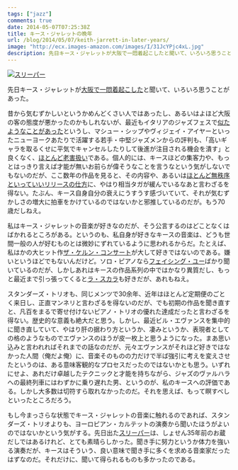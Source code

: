 ```yaml
---
tags: ["jazz"]
comments: true
date: 2014-05-07T07:25:38Z
title: キース・ジャレットの晩年
url: /blog/2014/05/07/keith-jarrett-in-later-years/
image: "http://ecx.images-amazon.com/images/I/31JcYPjc4xL.jpg"
description: 先日キース・ジャレットが大阪で一悶着起こしたと聞いて、いろいろ思うことがあった。
---
```

<a href="http://www.amazon.co.jp/exec/obidos/ASIN/B008861THQ/myhumangetsme-22/ref=nosim/" name="amazletlink" target="_blank"><img src="http://ecx.images-amazon.com/images/I/31JcYPjc4xL.jpg" alt="スリーパー" style="border: none;" /></a>

先日キース・ジャレットが[大阪で一悶着起こした](http://www.asahi.com/articles/ASG540V7RG53PTFC00P.html)と聞いて、いろいろ思うことがあった。

昔から気むずかしいというかめんどくさい人ではあったし、あるいはよほど大阪の客の態度が悪かったのかもしれないが、最近もイタリアのジャズフェスで[似たようなことがあった](http://jazztimes.com/articles/96482-keith-jarrett-s-dark-night-in-perugia)というし、マシュー・シップやヴィジェイ・アイヤーといったニューヨークあたりで活躍する若手・中堅ジャズメンからの評判も、「高いギャラを取るくせに平気でキャンセルしたりして後進が注目される機会を潰す」と良くなく、[ほとんど老害扱い](http://com-post.jp/?itemid=830)である。個人的には、キースほどの集客力や、もっとはっきり言えば才能が無いお前らが偉そうなことを言うなという気がしないでもないのだが、ここ数年の作品を見ると、その内容や、あるいは[ほとんど無秩序といっていいリリースの仕方](http://com-post.jp/index.php?itemid=215)に、やはり相当タガが緩んでいるなあと言わざるを得ない。たぶん、キース自身自分の衰えにうすうす感づいていて、それが気むずかしさの増大に拍車をかけているのではないかと邪推しているのだが。もう70歳だしねえ。

私はキース・ジャレットの音楽が好きなのだが、そう公言するのはどことなくはばかれるところがある。というのも、私自身が好きなキースの音楽は、どうも世間一般の人が好むものとは微妙にずれているように思われるからだ。たとえば、私はかの大ヒット作<a href="http://www.amazon.co.jp/exec/obidos/ASIN/B0000262WI/myhumangetsme-22/ref=nosim/" name="amazletlink" target="_blank">ザ・ケルン・コンサート</a>が大して好きではないのである。嫌いというほどでもないんだけど。ソロ・ピアノなら<a href="http://www.amazon.co.jp/exec/obidos/ASIN/B004Q84YM2/myhumangetsme-22/ref=nosim/" name="amazletlink" target="_blank">フェイシング・ユー</a>ばかり聞いているのだが、しかしあれはキースの作品系列の中ではかなり異質だし、もっと最近まで引っ張ってくると<a href="http://www.amazon.co.jp/exec/obidos/ASIN/B00FY10GU4/myhumangetsme-22/ref=nosim/" name="amazletlink" target="_blank">ラ・スカラ</a>も好きだが、あれもねえ。

スタンダーズ・トリオも、同じメンツで30余年、近年はほとんど定期便のごとく来日し、正直マンネリと言わざるを得ないのだが、でも初期の作品を聞き直すと、凡百をまるで寄せ付けないピアノ・トリオの優れた達成だったと言わざるを得ない。歴史的な意義も絶大だと思う。しかし、最近ビル・エヴァンスを集中的に聞き直していて、やはり肝の据わり方というか、凄みというか、表現者としての格のようなものでエヴァンスのほうが皮一枚上と思うようになった。まあ思い込みと言われればそれまでの話なのだが、元々エヴァンスがそれほど好きではなかった人間（俺だよ俺）に、音楽そのものの力だけで半ば強引に考えを変えさせたというのは、ある意味客観的なプロセスだったのではないかとも思う。いずれにせよ、あれだけ卓越したテクニックと才能を持ちながら、ジャズのヴァルハラへの最終列車にはわずかに乗り遅れた男、というのが、私のキースへの評価である。しかし大多数は切符すら取れなかったのだ。それを思えば、もって瞑すべしといったところだろう。

もし今まっさらな状態でキース・ジャレットの音楽に触れるのであれば、スタンダーズ・トリオよりも、ヨーロピアン・カルテットの演奏から聞いたほうがよいのではないかという気がする。先日出た<a href="http://www.amazon.co.jp/exec/obidos/ASIN/B008861THQ/myhumangetsme-22/ref=nosim/" name="amazletlink" target="_blank">スリーパー</a>は、しょせん35年前のお蔵だしではあるけれど、とても素晴らしかった。聞き手に努力というか体力を強いる演奏だが、キースはそういう、良い意味で聞き手に多くを求める音楽家だったはずなのだ。それだけに、聞いて得られるものも多かったのである。

